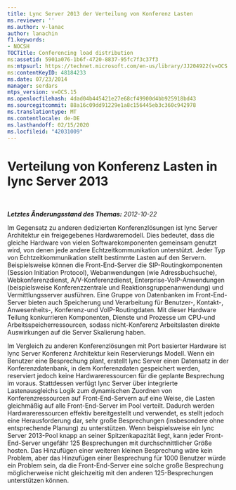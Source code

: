 ```yaml
---
title: Lync Server 2013 der Verteilung von Konferenz Lasten
ms.reviewer: ''
ms.author: v-lanac
author: lanachin
f1.keywords:
- NOCSH
TOCTitle: Conferencing load distribution
ms:assetid: 5901a076-1b6f-4720-8837-95fc7f3c37f3
ms:mtpsurl: https://technet.microsoft.com/en-us/library/JJ204922(v=OCS.15)
ms:contentKeyID: 48184233
ms.date: 07/23/2014
manager: serdars
mtps_version: v=OCS.15
ms.openlocfilehash: 4dad04b445421e27e68cf49900d4bb925918bd43
ms.sourcegitcommit: 88a16c09dd91229e1a8c156445eb3c360c942978
ms.translationtype: MT
ms.contentlocale: de-DE
ms.lasthandoff: 02/15/2020
ms.locfileid: "42031009"
---
```

<div data-xmlns="http://www.w3.org/1999/xhtml">

<div class="topic" data-xmlns="http://www.w3.org/1999/xhtml" data-msxsl="urn:schemas-microsoft-com:xslt" data-cs="http://msdn.microsoft.com/">

<div data-asp="http://msdn2.microsoft.com/asp">

# <a name="conferencing-load-distribution-in-lync-server-2013"></a>Verteilung von Konferenz Lasten in lync Server 2013

</div>

<div id="mainSection">

<div id="mainBody">

<span> </span>

_**Letztes Änderungsstand des Themas:** 2012-10-22_

Im Gegensatz zu anderen dedizierten Konferenzlösungen ist lync Server Architektur ein freigegebenes Hardwaremodell. Dies bedeutet, dass die gleiche Hardware von vielen Softwarekomponenten gemeinsam genutzt wird, von denen jede andere Echtzeitkommunikation unterstützt. Jeder Typ von Echtzeitkommunikation stellt bestimmte Lasten auf den Servern. Beispielsweise können die Front-End-Server die SIP-Routingkomponenten (Session Initiation Protocol), Webanwendungen (wie Adressbuchsuche), Webkonferenzdienst, A/V-Konferenzdienst, Enterprise-VoIP-Anwendungen (beispielsweise Konferenzzentrale und Reaktionsgruppenanwendung) und Vermittlungsserver ausführen. Eine Gruppe von Datenbanken im Front-End-Server bieten auch Speicherung und Verarbeitung für Benutzer-, Kontakt-, Anwesenheits-, Konferenz-und VoIP-Routingdaten. Mit dieser Hardware Teilung konkurrieren Komponenten, Dienste und Prozesse um CPU-und Arbeitsspeicherressourcen, sodass nicht-Konferenz Arbeitslasten direkte Auswirkungen auf die Server Skalierung haben.

Im Vergleich zu anderen Konferenzlösungen mit Port basierter Hardware ist lync Server Konferenz Architektur kein Reservierungs Modell. Wenn ein Benutzer eine Besprechung plant, erstellt lync Server einen Datensatz in der Konferenzdatenbank, in dem Konferenzdaten gespeichert werden, reserviert jedoch keine Hardwareressourcen für die geplante Besprechung im voraus. Stattdessen verfügt lync Server über integrierte Lastenausgleichs Logik zum dynamischen Zuordnen von Konferenzressourcen auf Front-End-Servern auf eine Weise, die Lasten gleichmäßig auf alle Front-End-Server im Pool verteilt. Dadurch werden Hardwareressourcen effektiv bereitgestellt und verwendet, es stellt jedoch eine Herausforderung dar, sehr große Besprechungen (insbesondere ohne entsprechende Planung) zu unterstützen. Wenn beispielsweise ein lync Server 2013-Pool knapp an seiner Spitzenkapazität liegt, kann jeder Front-End-Server ungefähr 125 Besprechungen mit durchschnittlicher Größe hosten. Das Hinzufügen einer weiteren kleinen Besprechung wäre kein Problem, aber das Hinzufügen einer Besprechung für 1000 Benutzer würde ein Problem sein, da die Front-End-Server eine solche große Besprechung möglicherweise nicht gleichzeitig mit den anderen 125-Besprechungen unterstützen können.

</div>

<span> </span>

</div>

</div>

</div>

